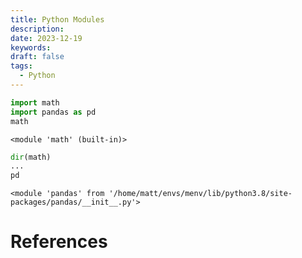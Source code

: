```yaml
---
title: Python Modules
description: 
date: 2023-12-19
keywords: 
draft: false
tags:
  - Python
---
```

```python
import math
import pandas as pd
math
```
`<module 'math' (built-in)>`
```python
dir(math)
...
pd
```
`<module 'pandas' from '/home/matt/envs/menv/lib/python3.8/site-packages/pandas/__init__.py'>`

# References
